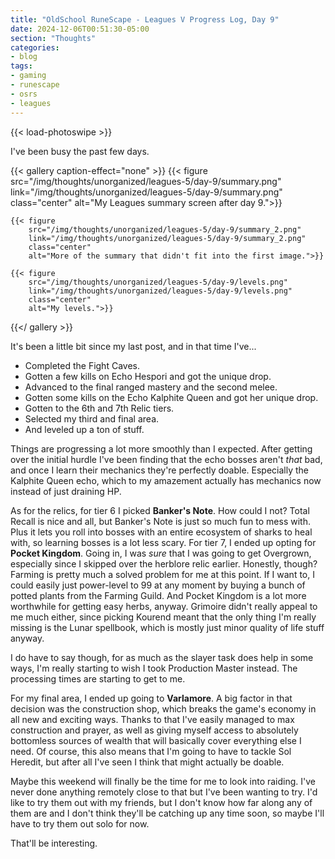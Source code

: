 ```yaml
---
title: "OldSchool RuneScape - Leagues V Progress Log, Day 9"
date: 2024-12-06T00:51:30-05:00
section: "Thoughts"
categories:
- blog
tags:
- gaming
- runescape
- osrs
- leagues
---
```


{{< load-photoswipe >}}

I've been busy the past few days.

{{< gallery caption-effect="none" >}}
    {{< figure
        src="/img/thoughts/unorganized/leagues-5/day-9/summary.png"
        link="/img/thoughts/unorganized/leagues-5/day-9/summary.png"
        class="center"
        alt="My Leagues summary screen after day 9.">}}

    {{< figure
        src="/img/thoughts/unorganized/leagues-5/day-9/summary_2.png"
        link="/img/thoughts/unorganized/leagues-5/day-9/summary_2.png"
        class="center"
        alt="More of the summary that didn't fit into the first image.">}}

    {{< figure
        src="/img/thoughts/unorganized/leagues-5/day-9/levels.png"
        link="/img/thoughts/unorganized/leagues-5/day-9/levels.png"
        class="center"
        alt="My levels.">}}
{{</ gallery >}}

It's been a little bit since my last post, and in that time I've...

* Completed the Fight Caves.
* Gotten a few kills on Echo Hespori and got the unique drop.
* Advanced to the final ranged mastery and the second melee.
* Gotten some kills on the Echo Kalphite Queen and got her unique drop.
* Gotten to the 6th and 7th Relic tiers.
* Selected my third and final area.
* And leveled up a ton of stuff.

Things are progressing a lot more smoothly than I expected. After getting over the initial hurdle I've been finding that the echo bosses aren't *that* bad, and once I learn their mechanics they're perfectly doable. Especially the Kalphite Queen echo, which to my amazement actually has mechanics now instead of just draining HP.

As for the relics, for tier 6 I picked **Banker's Note**. How could I not? Total Recall is nice and all, but Banker's Note is just so much fun to mess with. Plus it lets you roll into bosses with an entire ecosystem of sharks to heal with, so learning bosses is a lot less scary. For tier 7, I ended up opting for **Pocket Kingdom**. Going in, I was *sure* that I was going to get Overgrown, especially since I skipped over the herblore relic earlier. Honestly, though? Farming is pretty much a solved problem for me at this point. If I want to, I could easily just power-level to 99 at any moment by buying a bunch of potted plants from the Farming Guild. And Pocket Kingdom is a lot more worthwhile for getting easy herbs, anyway. Grimoire didn't really appeal to me much either, since picking Kourend meant that the only thing I'm really missing is the Lunar spellbook, which is mostly just minor quality of life stuff anyway.

I do have to say though, for as much as the slayer task does help in some ways, I'm really starting to wish I took Production Master instead. The processing times are starting to get to me.

For my final area, I ended up going to **Varlamore**. A big factor in that decision was the construction shop, which breaks the game's economy in all new and exciting ways. Thanks to that I've easily managed to max construction and prayer, as well as giving myself access to absolutely bottomless sources of wealth that will basically cover everything else I need. Of course, this also means that I'm going to have to tackle Sol Heredit, but after all I've seen I think that might actually be doable.

Maybe this weekend will finally be the time for me to look into raiding. I've never done anything remotely close to that but I've been wanting to try. I'd like to try them out with my friends, but I don't know how far along any of them are and I don't think they'll be catching up any time soon, so maybe I'll have to try them out solo for now.

That'll be interesting.
